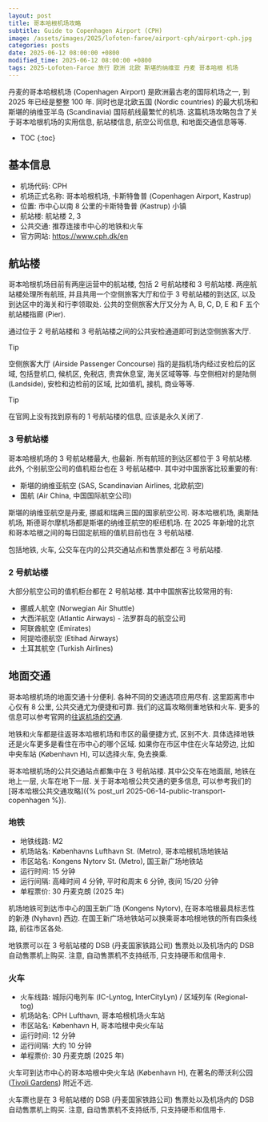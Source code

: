 ```yaml
---
layout: post
title: 哥本哈根机场攻略
subtitle: Guide to Copenhagen Airport (CPH)
image: /assets/images/2025/lofoten-faroe/airport-cph/airport-cph.jpg
categories: posts
date: 2025-06-12 08:00:00 +0800
modified_time: 2025-06-12 08:00:00 +0800
tags: 2025-Lofoten-Faroe 旅行 欧洲 北欧 斯堪的纳维亚 丹麦 哥本哈根 机场
---
```


丹麦的哥本哈根机场 (Copenhagen Airport) 是欧洲最古老的国际机场之一, 到 2025 年已经是整整 100 年. 同时也是北欧五国 (Nordic countries) 的最大机场和斯堪的纳维亚半岛 (Scandinavia) 国际航线最繁忙的机场. 这篇机场攻略包含了关于哥本哈根机场的实用信息, 航站楼信息, 航空公司信息, 和地面交通信息等等.

* TOC
{:toc}

## 基本信息

* 机场代码: CPH
* 机场正式名称: 哥本哈根机场, 卡斯特鲁普 (Copenhagen Airport, Kastrup)
* 位置: 市中心以南 8 公里的卡斯特鲁普 (Kastrup) 小镇
* 航站楼: 航站楼 2, 3
* 公共交通: 推荐连接市中心的地铁和火车
* 官方网站: https://www.cph.dk/en

## 航站楼

哥本哈根机场目前有两座运营中的航站楼, 包括 2 号航站楼和 3 号航站楼. 两座航站楼处理所有航班, 并且共用一个空侧旅客大厅和位于 3 号航站楼的到达区, 以及到达区中的海关和行李领取处. 公共的空侧旅客大厅又分为 A, B, C, D, E 和 F 五个航站楼指廊 (Pier). 

通过位于 2 号航站楼和 3 号航站楼之间的公共安检通道即可到达空侧旅客大厅.

> [!TIP]
> 空侧旅客大厅 (Airside Passenger Concourse) 指的是指机场内经过安检后的区域, 包括登机口, 候机区, 免税店, 贵宾休息室, 海关区域等等. 与空侧相对的是陆侧 (Landside), 安检和边检前的区域, 比如值机, 接机, 商业等等.

> [!TIP]
> 在官网上没有找到原有的 1 号航站楼的信息, 应该是永久关闭了.

### 3 号航站楼

哥本哈根机场的 3 号航站楼最大, 也最新. 所有航班的到达区都位于 3 号航站楼. 此外, 个别航空公司的值机柜台也在 3 号航站楼中. 其中对中国旅客比较重要的有:

* 斯堪的纳维亚航空 (SAS, Scandinavian Airlines, 北欧航空)
* 国航 (Air China, 中国国际航空公司)

斯堪的纳维亚航空是丹麦, 挪威和瑞典三国的国家航空公司. 哥本哈根机场, 奥斯陆机场, 斯德哥尔摩机场都是斯堪的纳维亚航空的枢纽机场. 在 2025 年新增的北京和哥本哈根之间的每日固定航班的值机目前也在 3 号航站楼.

包括地铁, 火车, 公交车在内的公共交通站点和售票处都在 3 号航站楼.

### 2 号航站楼

大部分航空公司的值机柜台都在 2 号航站楼. 其中中国旅客比较常用的有:

* 挪威人航空 (Norwegian Air Shuttle)
* 大西洋航空 (Atlantic Airways) - 法罗群岛的航空公司
* 阿联酋航空 (Emirates)
* 阿提哈德航空 (Etihad Airways)
* 土耳其航空 (Turkish Airlines)

## 地面交通

哥本哈根机场的地面交通十分便利. 各种不同的交通选项应用尽有. 这里距离市中心仅有 8 公里, 公共交通尤为便捷和可靠. 我们的这篇攻略侧重地铁和火车. 更多的信息可以参考官网的[往返机场的交通](https://www.cph.dk/en/parking-transport/bus-train-metro-taxi).

地铁和火车都是往返哥本哈根机场和市区的最便捷方式, 区别不大. 具体选择地铁还是火车更多是看住在市中心的哪个区域. 如果你在市区中住在火车站旁边, 比如中央车站 (København H), 可以选择火车, 免去换乘.

哥本哈根机场的公共交通站点都集中在 3 号航站楼. 其中公交车在地面层, 地铁在地上一层, 火车在地下一层. 关于哥本哈根公共交通的更多信息, 可以参考我们的[哥本哈根公共交通攻略]({% post_url 2025-06-14-public-transport-copenhagen %}).

### 地铁

* 地铁线路: M2
* 机场站名: Københavns Lufthavn St. (Metro), 哥本哈根机场地铁站
* 市区站名: Kongens Nytorv St. (Metro), 国王新广场地铁站
* 运行时间: 15 分钟
* 运行间隔: 高峰时间 4 分钟, 平时和周末 6 分钟, 夜间 15/20 分钟
* 单程票价: 30 丹麦克朗 (2025 年)

机场地铁可到达市中心的国王新广场 (Kongens Nytorv), 在哥本哈根最具标志性的新港 (Nyhavn) 西边. 在国王新广场地铁站可以换乘哥本哈根地铁的所有四条线路, 前往市区各处.

地铁票可以在 3 号航站楼的 DSB (丹麦国家铁路公司) 售票处以及机场内的 DSB 自动售票机上购买. 注意, 自动售票机不支持纸币, 只支持硬币和信用卡. 

### 火车

* 火车线路: 城际闪电列车 (IC-Lyntog, InterCityLyn) / 区域列车 (Regional-tog)
* 机场站名: CPH Lufthavn, 哥本哈根机场火车站
* 市区站名: København H, 哥本哈根中央火车站
* 运行时间: 12 分钟
* 运行间隔: 大约 10 分钟
* 单程票价: 30 丹麦克朗 (2025 年)

火车可到达市中心的哥本哈根中央火车站 (København H), 在著名的蒂沃利公园 ([Tivoli Gardens](https://www.tivoli.dk/en)) 附近不远.

火车票也是在 3 号航站楼的 DSB (丹麦国家铁路公司) 售票处以及机场内的 DSB 自动售票机上购买. 注意, 自动售票机不支持纸币, 只支持硬币和信用卡.
